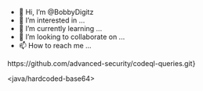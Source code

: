 - 👋 Hi, I’m @BobbyDigitz
- 👀 I’m interested in ...
- 🌱 I’m currently learning ...
- 💞️ I’m looking to collaborate on ...
- 📫 How to reach me ...

<!---
BobbyDigitz/BobbyDigitz is a ✨ special ✨ repository because its `README.md` (this file) appears on your GitHub profile.
You can click the Preview link to take a look at your changes.

{--->https://github.com/advanced-security/codeql-queries.git}

<java/hardcoded-base64\>
